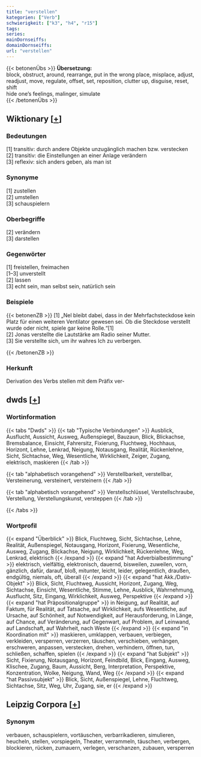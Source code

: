 ```yaml
---
title: "verstellen"
kategorien: ["Verb"]
schwierigkeit: ["k3", "h4", "r15"]
tags:
series:
mainDornseiffs:
domainDornseiffs:
url: "verstellen"
---
```


{{< betonenÜbs >}}
**Übersetzung:**  
block, obstruct, around, rearrange, put in the wrong place, misplace, adjust, readjust, move, regulate, offset, set, reposition, clutter up, disguise, reset, shift  
hide one’s feelings, malinger, simulate  
{{< /betonenÜbs >}}

## Wiktionary [[+](https://de.wiktionary.org/wiki/verstellen)]

### Bedeutungen
[1] transitiv: durch andere Objekte unzugänglich machen bzw. verstecken  
[2] transitiv: die Einstellungen an einer Anlage verändern  
[3] reflexiv: sich anders geben, als man ist  

### Synonyme
[1] zustellen  
[2] umstellen  
[3] schauspielern  

### Oberbegriffe
[2] verändern  
[3] darstellen  

### Gegenwörter
[1] freistellen, freimachen  
[1–3] unverstellt  
[2] lassen  
[3] echt sein, man selbst sein, natürlich sein  

### Beispiele
{{< betonenZB >}}
[1] „Nel bleibt dabei, dass in der Mehrfachsteckdose kein Platz für einen weiteren Ventilator gewesen sei. Ob die Steckdose verstellt wurde oder nicht, spiele gar keine Rolle.“[1]  
[2] Jonas verstellte die Lautstärke am Radio seiner Mutter.  
[3] Sie verstellte sich, um ihr wahres Ich zu verbergen.  

{{< /betonenZB >}}
### Herkunft
Derivation des Verbs stellen mit dem Präfix ver-  



## dwds [[+](https://www.dwds.de/wb/verstellen)]

### Wortinformation
{{< tabs "Dwds" >}}
{{< tab "Typische Verbindungen" >}}
Ausblick, Ausflucht, Aussicht, Ausweg, Außenspiegel, Bauzaun, Blick, Blickachse, Bremsbalance, Einsicht, Fahrersitz, Fixierung, Fluchtweg, Hochhaus, Horizont, Lehne, Lenkrad, Neigung, Notausgang, Realität, Rückenlehne, Sicht, Sichtachse, Weg, Wesentliche, Wirklichkeit, Zeiger, Zugang, elektrisch, maskieren
{{< /tab >}}

{{< tab "alphabetisch vorangehend" >}}
Verstellbarkeit, verstellbar, Versteinerung, versteinert, versteinern
{{< /tab >}}

{{< tab "alphabetisch vorangehend" >}}
Verstellschlüssel, Verstellschraube, Verstellung, Verstellungskunst, versteppen
{{< /tab >}}

{{< /tabs >}}

### Wortprofil
{{< expand "Überblick" >}} Blick, Fluchtweg, Sicht, Sichtachse, Lehne, Realität, Außenspiegel, Notausgang, Horizont, Fixierung, Wesentliche, Ausweg, Zugang, Blickachse, Neigung, Wirklichkeit, Rückenlehne, Weg, Lenkrad, elektrisch {{< /expand >}}
{{< expand "hat Adverbialbestimmung" >}} elektrisch, vielfältig, elektronisch, dauernd, bisweilen, zuweilen, vorn, gänzlich, dafür, darauf, bloß, mitunter, leicht, leider, gelegentlich, draußen, endgültig, niemals, oft, überall {{< /expand >}}
{{< expand "hat Akk./Dativ-Objekt" >}} Blick, Sicht, Fluchtweg, Aussicht, Horizont, Zugang, Weg, Sichtachse, Einsicht, Wesentliche, Stimme, Lehne, Ausblick, Wahrnehmung, Ausflucht, Sitz, Eingang, Wirklichkeit, Ausweg, Perspektive {{< /expand >}}
{{< expand "hat Präpositionalgruppe" >}} in Neigung, auf Realität, auf Faktum, für Realität, auf Tatsache, auf Wirklichkeit, aufs Wesentliche, auf Ursache, auf Schönheit, auf Notwendigkeit, auf Herausforderung, in Länge, auf Chance, auf Veränderung, auf Gegenwart, auf Problem, auf Leinwand, auf Landschaft, auf Wahrheit, nach Weste {{< /expand >}}
{{< expand "in Koordination mit" >}} maskieren, umklappen, verbauen, verbiegen, verkleiden, versperren, verzerren, täuschen, verschieben, verhängen, erschweren, anpassen, verstecken, drehen, verhindern, öffnen, tun, schließen, schaffen, spielen {{< /expand >}}
{{< expand "hat Subjekt" >}} Sicht, Fixierung, Notausgang, Horizont, Feindbild, Blick, Eingang, Ausweg, Klischee, Zugang, Baum, Aussicht, Berg, Interpretation, Perspektive, Konzentration, Wolke, Neigung, Wand, Weg {{< /expand >}}
{{< expand "hat Passivsubjekt" >}} Blick, Sicht, Außenspiegel, Lehne, Fluchtweg, Sichtachse, Sitz, Weg, Uhr, Zugang, sie, er {{< /expand >}}

## Leipzig Corpora [[+](https://corpora.uni-leipzig.de/en/res?word=verstellen&corpusId=deu_newscrawl-public_2018)]


### Synonym
verbauen, schauspielern, vortäuschen, verbarrikadieren, simulieren, heucheln, stellen, vorspiegeln, Theater, verrammeln, täuschen, verbergen, blockieren, rücken, zumauern, verlegen, verschanzen, zubauen, versperren

